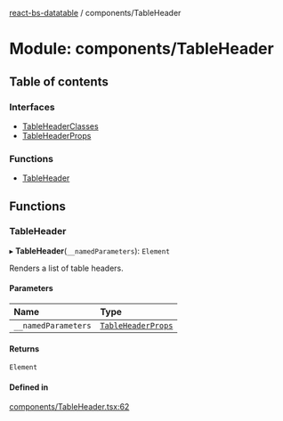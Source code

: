 [react-bs-datatable](../README.md) / components/TableHeader

# Module: components/TableHeader

## Table of contents

### Interfaces

- [TableHeaderClasses](../interfaces/components_TableHeader.TableHeaderClasses.md)
- [TableHeaderProps](../interfaces/components_TableHeader.TableHeaderProps.md)

### Functions

- [TableHeader](components_TableHeader.md#tableheader)

## Functions

### TableHeader

▸ **TableHeader**(`__namedParameters`): `Element`

Renders a list of table headers.

#### Parameters

| Name | Type |
| :------ | :------ |
| `__namedParameters` | [`TableHeaderProps`](../interfaces/components_TableHeader.TableHeaderProps.md) |

#### Returns

`Element`

#### Defined in

[components/TableHeader.tsx:62](https://github.com/imballinst/react-bs-datatable/blob/cc33b67/src/components/TableHeader.tsx#L62)
